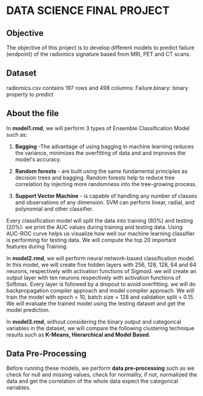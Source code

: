 # DATA SCIENCE FINAL PROJECT

## Objective

The objective of this project is to develop different models to predict failure (endpoint)
of the radiomics signature based from MRI, PET and CT scans.

## Dataset

radiomics.csv contains 197 rows and 498 columns:
Failure.binary: binary property to predict

## About the file

In **model1.rmd**, we will perform 3 types of Ensemble Classification Model such as:

1. **Bagging** -The advantage of using bagging in machine learning  reduces the variance, minimizes the overfitting of data and and improves the model's accuracy.

2. **Random forests** - are built using the same fundamental principles as decision trees and bagging. Random forests help to reduce tree correlation by injecting more randomness into the tree-growing process. 

3. **Support Vector Machine** - is capable of handling any number of classes and observations of any dimension. SVM can perform linear, radial, and polynomial and other classifier.

Every classification model will split the data into training (80%) and testing (20%). we print the AUC values during training and testing data. Using AUC-ROC curve helps us visualize how well our machine learning classifier is performing for testing data. We will compute the top 20 important features during Training.

In **model2.rmd**, we will perform neural network-based classification model. In this model, we will create five hidden layers with 256, 128, 128, 64 and 64 neurons, respectively
with activation functions of Sigmoid. we will create an output layer with ten neurons respectively with activation functions
of Softmax. Every layer is followed by a dropout to avoid overfitting. we will do backpropagation compiler approach and model compiler approach. We will train the model with epoch = 10, batch size = 128 and validation split = 0.15. We will evaluate the trained model using the testing dataset and get the model prediction.

In **model3.rmd**, without considering the binary output and categorical variables in the dataset, we will compare the following clustering technique results such as **K-Means, Hierarchical and Model Based**.

## Data Pre-Processing

Before running these models, we perform **data pre-processing** such as we check for null and missing values, check for normality, if not, normalized the data and get the correlation of the whole data expect the categorical variables.




